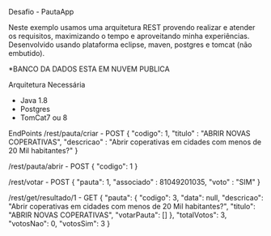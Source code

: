 Desafio - PautaApp

Neste exemplo usamos uma arquitetura REST provendo realizar e atender os requisitos, maximizando o tempo e aproveitando minha experiências. Desenvolvido usando plataforma eclipse, maven, postgres e tomcat (não embutido).

*BANCO DA DADOS ESTA EM NUVEM PUBLICA

Arquitetura Necessária
- Java 1.8
- Postgres
- TomCat7 ou 8

EndPoints
/rest/pauta/criar - POST
{ "codigo": 1, "titulo" : "ABRIR NOVAS COPERATIVAS", "descricao" : "Abrir coperativas em cidades com menos de 20 Mil habitantes?" }

/rest/pauta/abrir - POST
{ "codigo": 1 }

/rest/votar - POST
{ "pauta": 1, "associado" : 81049201035, "voto" : "SIM" }

/rest/get/resultado/1 - GET
{
    "pauta": {
        "codigo": 3,
        "data": null,
        "descricao": "Abrir coperativas em cidades com menos de 20 Mil habitantes?",
        "titulo": "ABRIR NOVAS COPERATIVAS",
        "votarPauta": []
    },
    "totalVotos": 3,
    "votosNao": 0,
    "votosSim": 3
}

